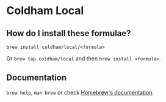 # Coldham Local

## How do I install these formulae?

`brew install coldham/local/<formula>`

Or `brew tap coldham/local` and then `brew install <formula>`.

## Documentation

`brew help`, `man brew` or check [Homebrew's documentation](https://docs.brew.sh).
